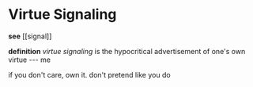 # Virtue Signaling

**see** [[signal]]

**definition** _virtue signaling_ is the hypocritical advertisement of one's own virtue --- me

if you don't care, own it. don't pretend like you do
